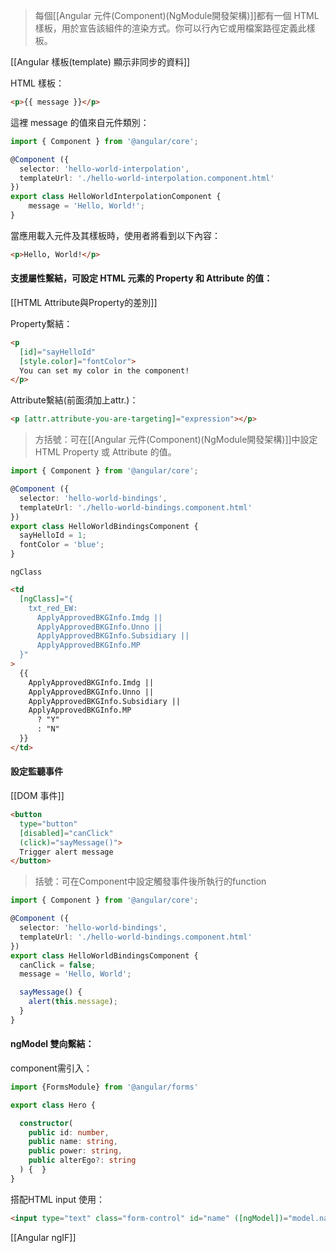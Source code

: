 > 每個[[Angular 元件(Component)(NgModule開發架構)]]都有一個 HTML 樣板，用於宣告該組件的渲染方式。你可以行內它或用檔案路徑定義此樣板。

[[Angular 樣板(template) 顯示非同步的資料]]

HTML 樣板：
```html
<p>{{ message }}</p>
```

這裡 message 的值來自元件類別：
```typescript
import { Component } from '@angular/core';

@Component ({
  selector: 'hello-world-interpolation',
  templateUrl: './hello-world-interpolation.component.html'
})
export class HelloWorldInterpolationComponent {
    message = 'Hello, World!';
}
```

當應用載入元件及其樣板時，使用者將看到以下內容：
```html
<p>Hello, World!</p>
```

#### 支援屬性繫結，可設定 HTML 元素的 Property 和 Attribute 的值：
[[HTML Attribute與Property的差別]]

Property繫結：
```html
<p
  [id]="sayHelloId"
  [style.color]="fontColor">
  You can set my color in the component!
</p>
```

Attribute繫結(前面須加上attr.)：
```html
<p [attr.attribute-you-are-targeting]="expression"></p>
```

>方括號：可在[[Angular 元件(Component)(NgModule開發架構)]]中設定 HTML Property 或 Attribute 的值。
``` typescript
import { Component } from '@angular/core';

@Component ({
  selector: 'hello-world-bindings',
  templateUrl: './hello-world-bindings.component.html'
})
export class HelloWorldBindingsComponent {
  sayHelloId = 1;
  fontColor = 'blue';
}
```

`ngClass`
```html
<td
  [ngClass]="{
	txt_red_EW:
	  ApplyApprovedBKGInfo.Imdg ||
	  ApplyApprovedBKGInfo.Unno ||
	  ApplyApprovedBKGInfo.Subsidiary ||
	  ApplyApprovedBKGInfo.MP
  }"
>
  {{
	ApplyApprovedBKGInfo.Imdg ||
	ApplyApprovedBKGInfo.Unno ||
	ApplyApprovedBKGInfo.Subsidiary ||
	ApplyApprovedBKGInfo.MP
	  ? "Y"
	  : "N"
  }}
</td>
```
#### 設定監聽事件
[[DOM 事件]]
```html
<button
  type="button"
  [disabled]="canClick"
  (click)="sayMessage()">
  Trigger alert message
</button>
```

>括號：可在Component中設定觸發事件後所執行的function

```typescript
import { Component } from '@angular/core';

@Component ({
  selector: 'hello-world-bindings',
  templateUrl: './hello-world-bindings.component.html'
})
export class HelloWorldBindingsComponent {
  canClick = false;
  message = 'Hello, World';

  sayMessage() {
    alert(this.message);
  }
}
```

#### ngModel 雙向繫結：
component需引入：
```typescript
import {FormsModule} from '@angular/forms'

export class Hero {

  constructor(
    public id: number,
    public name: string,
    public power: string,
    public alterEgo?: string
  ) {  }
}
```

搭配HTML input 使用：
```html
<input type="text" class="form-control" id="name" ([ngModel])="model.name" name="name">
```

[[Angular ngIF]]